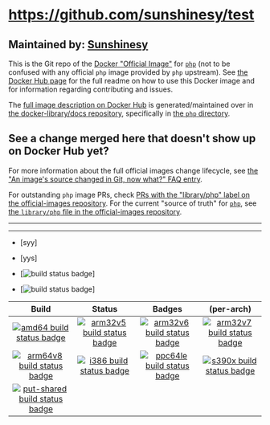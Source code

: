 # https://github.com/sunshinesy/test

## Maintained by: [Sunshinesy](https://github.com/sunshinesy/test)

This is the Git repo of the [Docker "Official Image"](https://github.com/docker-library/official-images#what-are-official-images) for [`php`](https://hub.docker.com/_/php/) (not to be confused with any official `php` image provided by `php` upstream). See [the Docker Hub page](https://hub.docker.com/_/php/) for the full readme on how to use this Docker image and for information regarding contributing and issues.

The [full image description on Docker Hub](https://hub.docker.com/_/php/) is generated/maintained over in [the docker-library/docs repository](https://github.com/docker-library/docs), specifically in [the `php` directory](https://github.com/docker-library/docs/tree/master/php).

## See a change merged here that doesn't show up on Docker Hub yet?

For more information about the full official images change lifecycle, see [the "An image's source changed in Git, now what?" FAQ entry](https://github.com/docker-library/faq#an-images-source-changed-in-git-now-what).

For outstanding `php` image PRs, check [PRs with the "library/php" label on the official-images repository](https://github.com/docker-library/official-images/labels/library%2Fphp). For the current "source of truth" for [`php`](https://hub.docker.com/_/php/), see [the `library/php` file in the official-images repository](https://github.com/docker-library/official-images/blob/master/library/php).

---
---
- [syy]
- [yys]

-	[![build status badge](https://img.shields.io/travis/docker-library/php/master.svg?label=Travis%20CI)]
-	[![build status badge](https://img.shields.io/jenkins/s/https/doi-janky.infosiftr.net/job/update.sh/job/php.svg?label=Automated%20update.sh)]

| Build | Status | Badges | (per-arch) |
|:-:|:-:|:-:|:-:|
| [![amd64 build status badge](https://img.shields.io/jenkins/s/https/doi-janky.infosiftr.net/job/multiarch/job/amd64/job/php.svg?label=amd64)](https://doi-janky.infosiftr.net/job/multiarch/job/amd64/job/php) | [![arm32v5 build status badge](https://img.shields.io/jenkins/s/https/doi-janky.infosiftr.net/job/multiarch/job/arm32v5/job/php.svg?label=arm32v5)](https://doi-janky.infosiftr.net/job/multiarch/job/arm32v5/job/php) | [![arm32v6 build status badge](https://img.shields.io/jenkins/s/https/doi-janky.infosiftr.net/job/multiarch/job/arm32v6/job/php.svg?label=arm32v6)](https://doi-janky.infosiftr.net/job/multiarch/job/arm32v6/job/php) | [![arm32v7 build status badge](https://img.shields.io/jenkins/s/https/doi-janky.infosiftr.net/job/multiarch/job/arm32v7/job/php.svg?label=arm32v7)](https://doi-janky.infosiftr.net/job/multiarch/job/arm32v7/job/php) |
| [![arm64v8 build status badge](https://img.shields.io/jenkins/s/https/doi-janky.infosiftr.net/job/multiarch/job/arm64v8/job/php.svg?label=arm64v8)](https://doi-janky.infosiftr.net/job/multiarch/job/arm64v8/job/php) | [![i386 build status badge](https://img.shields.io/jenkins/s/https/doi-janky.infosiftr.net/job/multiarch/job/i386/job/php.svg?label=i386)](https://doi-janky.infosiftr.net/job/multiarch/job/i386/job/php) | [![ppc64le build status badge](https://img.shields.io/jenkins/s/https/doi-janky.infosiftr.net/job/multiarch/job/ppc64le/job/php.svg?label=ppc64le)](https://doi-janky.infosiftr.net/job/multiarch/job/ppc64le/job/php) | [![s390x build status badge](https://img.shields.io/jenkins/s/https/doi-janky.infosiftr.net/job/multiarch/job/s390x/job/php.svg?label=s390x)](https://doi-janky.infosiftr.net/job/multiarch/job/s390x/job/php) |
| [![put-shared build status badge](https://img.shields.io/jenkins/s/https/doi-janky.infosiftr.net/job/put-shared/job/heavy.svg?label=put-shared)](https://doi-janky.infosiftr.net/job/put-shared/job/heavy) |

<!-- THIS FILE IS GENERATED BY https://github.com/docker-library/docs/blob/master/generate-repo-stub-readme.sh -->
